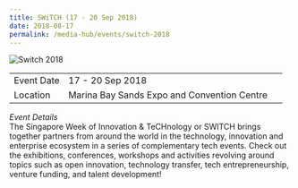 ```yaml
---
title: SWiTCH (17 - 20 Sep 2018)
date: 2018-08-17
permalink: /media-hub/events/switch-2018
---
```

![Switch 2018](/images/media-hub/webinars-&-events/till-2020/switch-2018.jpeg)

<table style="width:100%">
  <tr>
    <td style="width:20%">Event Date</td>	
    <td style="width:80%">17 - 20 Sep 2018</td>	
  </tr>
  <tr>
	<td>Location</td>
	<td>Marina Bay Sands Expo and Convention Centre</td>	
  </tr>
</table>

*Event Details*<br>	
The Singapore Week of Innovation & TeCHnology or SWITCH brings together partners from around the world in the technology, innovation and enterprise ecosystem in a series of complementary tech events. Check out the exhibitions, conferences, workshops and activities revolving around topics such as open innovation, technology transfer, tech entrepreneurship, venture funding, and talent development!
